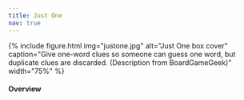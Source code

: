 ```yaml
---
title: Just One
nav: true
---
```


{% include figure.html img="justone.jpg" alt="Just One box cover" caption="Give one-word clues so someone can guess one word, but duplicate clues are discarded.
(Description from BoardGameGeek)" width="75%" %}

#### Overview
<html>
   <head>
      <style>
         table {width: 100%;}
         table, td, th {
            border-collapse: collapse;
            padding: 8px;
            border-bottom: 1px solid #ddd;
         
         th {            
            style="text-align:Center"
            border: 1px solid black;
            padding-top: 12px;
            padding-bottom: 12px;
            background-color: #f1b300;
            color: white;
            }
      </style>
   </head>
   <body>
      <table>
         <tr>
            <td style="text-align:Left">Authors:</td>
            <td style="text-align:Left">Ludovic Roudy, Bruno Sautter</td>
         </tr>
         <tr>
            <td style="text-align:Left">Year:</td>
            <td style="text-align:Left">2018</td>
         </tr>
         <tr>
            <td style="text-align:Left">Players:</td>
            <td style="text-align:Left">3+</td>
         </tr>
          <tr>
            <td style="text-align:Left">Time:</td>
            <td style="text-align:Left">20 min</td>
         </tr>
          <tr>
            <td style="text-align:Left">Mechanics:</td>
            <td style="text-align:Left">Communication Limits, Cooperative Game</td>
         </tr>
      </table>
   </body>
   <p>
   </p>
</html>
#### Description
Just One is a cooperative party game. You all play together to get the best score!

Together, make one of the players – the active player – guess a Mystery word by secretly writing a clue. 

Choose your clue without coordinating with each other and be original so as not to write the same clue as another player, as all identical clues will be canceled before the active player gets to see them.

At the end of the game, tally your score based on the number of Mystery words found.

<div style="text-align: center;">
<a class="btn btn-warning" href="https://oneword.games/" role="button">Play Just One Online!</a>
<a class="btn btn-warning" href="https://justone-the-game.com/files/rules/JustOne-Rules-EN.pdf" role="button">Official Game Rules</a>
</div>                 

#### Goal

Work as a team to get the best score!

#### SETUP
1. Log in to the site
2. Click `Guest account`, then enter a player name 
3. Click the open room that was just created

#### GAMEPLAY
A mystery word will be randomly chosen for the active player to guess. All other palyers, without communicating with each other and without writes one clue that is composed of a ***single word***.

{% capture text %}Note: a number (007), an acronym (SMS), an onomatopoeia (meow), or a special character ($) are all considered to be words.
{% endcapture %} {% include alert.md text=text color="warning" %}

{% capture text %}
Can you guess what the mystry word is?
{% endcapture %}
{% include card.md text=text header="Example clues to guess the mystry word" img="JO_EN01_Content01.png" %}

##### INVALID CLUES
- Deliberately spelling a word incorrectly – Spelling ‘shurt’ for shirt
- Written in a foreign language – using buisson to describe bush
- Using a word from the same family as the mystery word – princess when the mystery word is prince
- Completely made up words – Sweet'ing to describe cake
- A phonetically identical word – A clue cannot be knight if the mystery word is night

##### IDENTICAL CLUES
- Identical - Cow, cow, COW
- Same derivation - Cow, cows; Philosophy, philosopher 

Invalid and identical clues will be canceled. The active player tries to guess the mystery word, but they are allowed only ***one guess***. The team scores one point if the active player correctly guesses the mystery word. Then another player becomes the new active player and a new turn begins.

#### GAME END
The game ends after 13 rounds. Count the number of successfully guessed cards and compare your total with this table to get your score:

<html>
   <head>
      <style>
         table {width: 100%;}
         table, td, th {
            border-collapse: collapse;
            padding: 8px;
            border-bottom: 1px solid #ddd;
         
         th {            
            style="text-align:Center"
            border: 1px solid black;
            padding-top: 12px;
            padding-bottom: 12px;
            background-color: #f1b300;
            color: white;
            }
      </style>
   </head>
   <body>
      <table>
         <tr>
            <th style="background-color: #f1b300; color: white; text-align:Left">SUCCESSFUL CARDS</th>
            <th style="background-color: #f1b300; color: white; text-align:Left">SCORE</th>
         </tr>
         <tr>
            <td style="text-align:Center">13</td>
            <td style="text-align:Left">Perfect score! Can you do it again?</td>
         </tr>
         <tr>
            <td style="text-align:Center">12</td>
            <td style="text-align:Left">Incredible! Your friends must be impressed!</td>
         </tr>
         <tr>
            <td style="text-align:Center">11</td>
            <td style="text-align:Left">Awesome! That’s a score worth celebrating!</td>
         </tr>
          <tr>
            <td style="text-align:Center">9-10</td>
            <td style="text-align:Left">Wow, not bad at all!</td>
         </tr>
         <tr>
            <td style="text-align:Center">7-8</td>
            <td style="text-align:Left">You’re in the average. Can you do better?</td>
         </tr>         
         <tr>
            <td style="text-align:Center">4-6</td>
            <td style="text-align:Left">That’s a good start. Try again!</td>
         </tr>
         <tr>
            <td style="text-align:Center">0-3</td>
            <td style="text-align:Left">Try again, and again, and again.</td>
         </tr>
      </table>
   </body>
   <p>
   </p>
</html>
